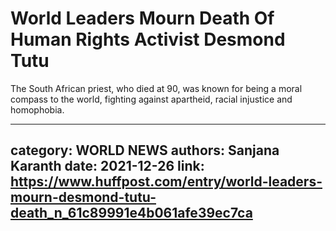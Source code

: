 # World Leaders Mourn Death Of Human Rights Activist Desmond Tutu

The South African priest, who died at 90, was known for being a moral compass to the world, fighting against apartheid, racial injustice and homophobia.

---
category: WORLD NEWS
authors: Sanjana Karanth
date: 2021-12-26
link: https://www.huffpost.com/entry/world-leaders-mourn-desmond-tutu-death_n_61c89991e4b061afe39ec7ca
---
